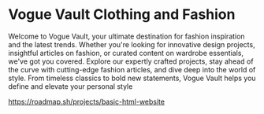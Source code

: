 # Vogue Vault Clothing and Fashion
 Welcome to Vogue Vault, your ultimate destination for fashion inspiration and the latest trends. Whether you're looking for innovative design projects, insightful articles on fashion, or curated content on wardrobe essentials, we've got you covered. Explore our expertly crafted projects, stay ahead of the curve with cutting-edge fashion articles, and dive deep into the world of style. From timeless classics to bold new statements, Vogue Vault helps you define and elevate your personal style

https://roadmap.sh/projects/basic-html-website